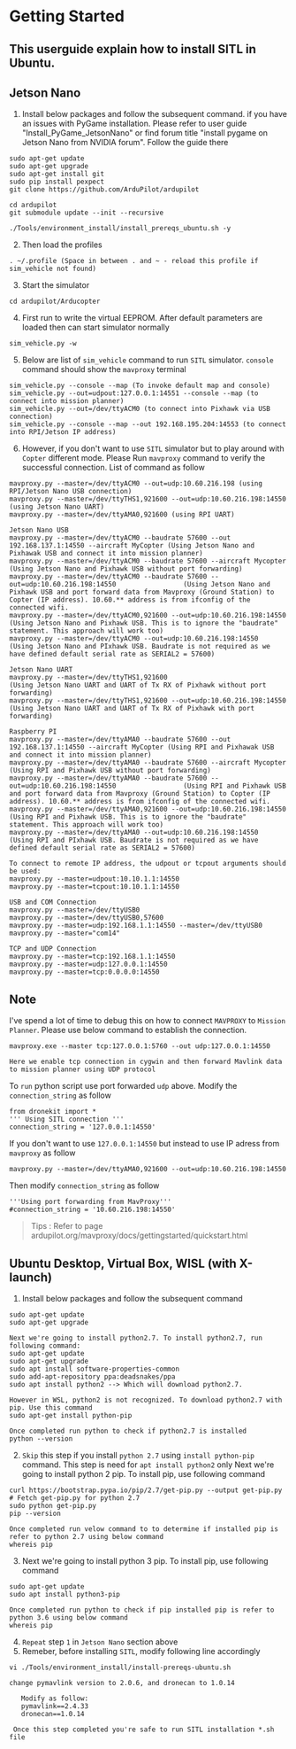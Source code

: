 # Getting Started

## This userguide explain how to install SITL in Ubuntu.

## Jetson Nano

1. Install below packages and follow the subsequent command.
   if you have an issues with PyGame installation. Please refer to user guide "Install_PyGame_JetsonNano" or find forum title "install pygame on Jetson Nano from NVIDIA forum". Follow the guide there

```
sudo apt-get update
sudo apt-get upgrade
sudo apt-get install git
sudo pip install pexpect 
git clone https://github.com/ArduPilot/ardupilot

cd ardupilot
git submodule update --init --recursive

./Tools/environment_install/install_prereqs_ubuntu.sh -y
```

2. Then load the profiles
```
. ~/.profile (Space in between . and ~ - reload this profile if sim_vehicle not found)
```

3. Start the simulator
```
cd ardupilot/Arducopter
```

4. First run to write the virtual EEPROM. After default parameters are loaded then can start simulator normally
```
sim_vehicle.py -w
```

5. Below are list of  `sim_vehicle` command to run `SITL` simulator. `console` command should show the `mavproxy` terminal
```
sim_vehicle.py --console --map (To invoke default map and console)
sim_vehicle.py --out=udpout:127.0.0.1:14551 --console --map (to connect into mission planner)
sim_vehicle.py --out=/dev/ttyACM0 (to connect into Pixhawk via USB connection)
sim_vehicle.py --console --map --out 192.168.195.204:14553 (to connect into RPI/Jetson IP address)
```

6. However, if you don't want to use `SITL` simulator but to play around with `Copter` different mode. Please Run `mavproxy` command to verify the successful connection. List of command as follow
```
mavproxy.py --master=/dev/ttyACM0 --out=udp:10.60.216.198 (using RPI/Jetson Nano USB connection)
mavproxy.py --master=/dev/ttyTHS1,921600 --out=udp:10.60.216.198:14550 (using Jetson Nano UART)
mavproxy.py --master=/dev/ttyAMA0,921600 (using RPI UART)

Jetson Nano USB
mavproxy.py --master=/dev/ttyACM0 --baudrate 57600 --out 192.168.137.1:14550 --aircraft MyCopter (Using Jetson Nano and Pixhawak USB and connect it into mission planner)
mavproxy.py --master=/dev/ttyACM0 --baudrate 57600 --aircraft Mycopter                           (Using Jetson Nano and Pixhawk USB without port forwarding)
mavproxy.py --master=/dev/ttyACM0 --baudrate 57600 --out=udp:10.60.216.198:14550                 (Using Jetson Nano and Pixhawk USB and port forward data from Mavproxy (Ground Station) to Copter (IP address). 10.60.** address is from ifconfig of the connected wifi.
mavproxy.py --master=/dev/ttyACM0,921600 --out=udp:10.60.216.198:14550                           (Using Jetson Nano and Pixhawk USB. This is to ignore the "baudrate" statement. This approach will work too)
mavproxy.py --master=/dev/ttyACM0 --out=udp:10.60.216.198:14550                                  (Using Jetson Nano and PIxhawk USB. Baudrate is not required as we have defined default serial rate as SERIAL2 = 57600)

Jetson Nano UART
mavproxy.py --master=/dev/ttyTHS1,921600                                                         (Using Jetson Nano UART and UART of Tx RX of Pixhawk without port forwarding)
mavproxy.py --master=/dev/ttyTHS1,921600 --out=udp:10.60.216.198:14550                           (Using Jetson Nano UART and UART of Tx RX of Pixhawk with port forwarding)

Raspberry PI
mavproxy.py --master=/dev/ttyAMA0 --baudrate 57600 --out 192.168.137.1:14550 --aircraft MyCopter (Using RPI and Pixhawak USB and connect it into mission planner)
mavproxy.py --master=/dev/ttyAMA0 --baudrate 57600 --aircraft Mycopter                           (Using RPI and Pixhawk USB without port forwarding)
mavproxy.py --master=/dev/ttyAMA0 --baudrate 57600 --out=udp:10.60.216.198:14550                 (Using RPI and Pixhawk USB and port forward data from Mavproxy (Ground Station) to Copter (IP address). 10.60.** address is from ifconfig of the connected wifi.
mavproxy.py --master=/dev/ttyAMA0,921600 --out=udp:10.60.216.198:14550                           (Using RPI and Pixhawk USB. This is to ignore the "baudrate" statement. This approach will work too)
mavproxy.py --master=/dev/ttyAMA0 --out=udp:10.60.216.198:14550                                  (Using RPI and PIxhawk USB. Baudrate is not required as we have defined default serial rate as SERIAL2 = 57600)

To connect to remote IP address, the udpout or tcpout arguments should be used:
mavproxy.py --master=udpout:10.10.1.1:14550
mavproxy.py --master=tcpout:10.10.1.1:14550

USB and COM Connection
mavproxy.py --master=/dev/ttyUSB0
mavproxy.py --master=/dev/ttyUSB0,57600
mavproxy.py --master=udp:192.168.1.1:14550 --master=/dev/ttyUSB0
mavproxy.py --master="com14"

TCP and UDP Connection
mavproxy.py --master=tcp:192.168.1.1:14550
mavproxy.py --master=udp:127.0.0.1:14550
mavproxy.py --master=tcp:0.0.0.0:14550

```

## Note
I've spend a lot of time to debug this on how to connect `MAVPROXY` to `Mission Planner`. Please use below command to establish the connection.
```
mavproxy.exe --master tcp:127.0.0.1:5760 --out udp:127.0.0.1:14550

Here we enable tcp connection in cygwin and then forward Mavlink data to mission planner using UDP protocol
```

To `run` python script use port forwarded `udp` above. Modify the `connection_string` as follow
```
from dronekit import *
''' Using SITL connection '''
connection_string = '127.0.0.1:14550'
```

If you don't want to use `127.0.0.1:14550` but instead to use IP adress from `mavproxy` as follow
```
mavproxy.py --master=/dev/ttyAMA0,921600 --out=udp:10.60.216.198:14550
```

Then modify `connection_string` as follow
```
'''Using port forwarding from MavProxy'''
#connection_string = '10.60.216.198:14550'
```
>Tips : Refer to page ardupilot.org/mavproxy/docs/gettingstarted/quickstart.html

## Ubuntu Desktop, Virtual Box, WISL (with X-launch)

1. Install below packages and follow the subsequent command
```
sudo apt-get update
sudo apt-get upgrade

Next we're going to install python2.7. To install python2.7, run following command:
sudo apt-get update
sudo apt-get upgrade
sudo apt install software-properties-common
sudo add-apt-repository ppa:deadsnakes/ppa
sudo apt install python2 --> Which will download python2.7. 

However in WSL, python2 is not recognized. To download python2.7 with pip. Use this command
sudo apt-get install python-pip
  
Once completed run python to check if python2.7 is installed
python --version
```

2. `Skip` this step if you install `python 2.7` using `install python-pip` command. This step is need for `apt install python2` only
Next we're going to install python 2 pip. To install pip, use following command
```
curl https://bootstrap.pypa.io/pip/2.7/get-pip.py --output get-pip.py # Fetch get-pip.py for python 2.7 
sudo python get-pip.py
pip --version

Once completed run velow command to to determine if installed pip is refer to python 2.7 using below command
whereis pip 
```

3. Next we're going to install python 3 pip. To install pip, use following command
```
sudo apt-get update
sudo apt install python3-pip

Once completed run python to check if pip installed pip is refer to python 3.6 using below command
whereis pip
```

4. `Repeat` step `1` in `Jetson Nano` section above
5.  Remeber, before installing `SITL`, modify following line accordingly
```
vi ./Tools/environment_install/install-prereqs-ubuntu.sh

change pymavlink version to 2.0.6, and dronecan to 1.0.14

   Modify as follow:
   pymavlink==2.4.33
   dronecan==1.0.14
   
 Once this step completed you're safe to run SITL installation *.sh file
```

